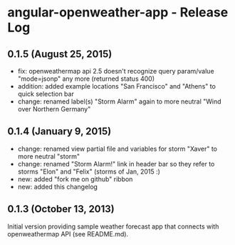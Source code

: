 # angular-openweather-app - Release Log

## 0.1.5 (August 25, 2015)

- fix: openweathermap api 2.5 doesn't recognize query param/value "mode=jsonp" any more (returned status 400)
- addition: added example locations "San Francisco" and "Athens" to quick selection bar
- change: renamed label(s) "Storm Alarm" again to more neutral "Wind over Northern Germany"

## 0.1.4 (January 9, 2015)

- change: renamed view partial file and variables for storm "Xaver" to more neutral "storm"
- change: renamed "Storm Alarm!" link in header bar so they refer to storms "Elon" and "Felix" (storms of Jan, 2015 :)
- new: added "fork me on github" ribbon
- new: added this changelog


## 0.1.3 (October 13, 2013)

Initial version providing sample weather forecast app that connects with openweathermap API (see README.md).
